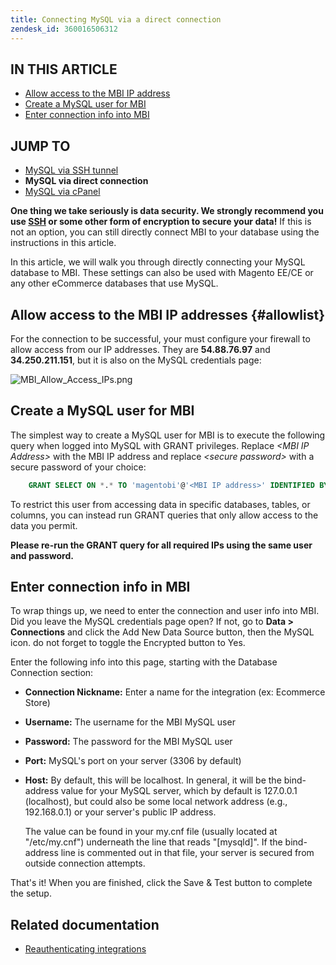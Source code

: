 ```yaml
---
title: Connecting MySQL via a direct connection
zendesk_id: 360016506312
---
```


## IN THIS ARTICLE

* [Allow access to the MBI IP address](../#allowlist)
* [Create a MySQL user for MBI](../#steptwo)
* [Enter connection info into MBI](../#stepthree)

## JUMP TO

* [MySQL via SSH tunnel](../data-analyst/importing-data/integrations/mysql-via-ssh-tunnel.md)
* **MySQL via direct connection**
* [MySQL via cPanel](../data-analyst/importing-data/integrations/mysql-via-cpanel.md)

**One thing we take seriously is data security. We strongly recommend you use [SSH](../data-analyst/importing-data/integrations/mysql-via-ssh-tunnel.md) or some other form of encryption to secure your data!** If this is not an option, you can still directly connect MBI to your database using the instructions in this article.

In this article, we will walk you through directly connecting your MySQL database to MBI. These settings can also be used with Magento EE/CE or any other eCommerce databases that use MySQL.

## Allow access to the MBI IP addresses {#allowlist}

For the connection to be successful, your must configure your firewall to allow access from our IP addresses. They are **54.88.76.97** and **34.250.211.151**, but it is also on the MySQL credentials page:

![MBI_Allow_Access_IPs.png](../../assets/MBI_allow_access_IPs.png)

## <span id="steptwo">Create a MySQL user for MBI</span>

The simplest way to create a MySQL user for MBI is to execute the following query when logged into MySQL with GRANT privileges. Replace *&lt;MBI IP Address&gt;* with the MBI IP address and replace *&lt;secure password&gt;* with a secure password of your choice:

```sql
    GRANT SELECT ON *.* TO 'magentobi'@'<MBI IP address>' IDENTIFIED BY '<secure password>';
```

To restrict this user from accessing data in specific databases, tables, or columns, you can instead run GRANT queries that only allow access to the data you permit.

**Please re-run the GRANT query for all required IPs using the same user and password.**

## <span id="stepthree">Enter connection info in MBI</span>

To wrap things up, we need to enter the connection and user info into MBI. Did you leave the MySQL credentials page open? If not, go to **Data &gt; Connections** and click the Add New Data Source button, then the MySQL icon. do not forget to toggle the Encrypted button to Yes.

Enter the following info into this page, starting with the Database Connection section:

* **Connection Nickname:** Enter a name for the integration (ex: Ecommerce Store)
* **Username:** The username for the MBI MySQL user
* **Password:** The password for the MBI MySQL user
* **Port:** MySQL's port on your server (3306 by default)
* **Host:** By default, this will be localhost. In general, it will be the bind-address value for your MySQL server, which by default is 127.0.0.1 (localhost), but could also be some local network address (e.g., 192.168.0.1) or your server's public IP address.

   The value can be found in your my.cnf file (usually located at "/etc/my.cnf") underneath the line that reads "\[mysqld\]". If the bind-address line is commented out in that file, your server is secured from outside connection attempts.

That's it! When you are finished, click the Save & Test button to complete the setup.

## Related documentation

* [Reauthenticating integrations](https://support.magento.com/hc/en-us/articles/360016733151)
